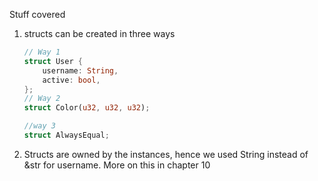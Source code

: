 Stuff covered
1. structs can be created in three ways 
   ```rs
   // Way 1  
   struct User {
       username: String,
       active: bool,
   };
   // Way 2
   struct Color(u32, u32, u32);

   //way 3
   struct AlwaysEqual;
   ```

2. Structs are owned by the instances, hence we used String instead of &str for username. More on this in chapter 10